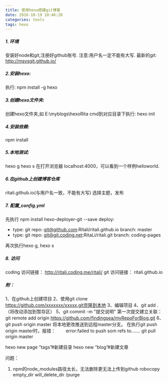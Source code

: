 ```yaml
---
title: 使用hexo搭建git博客
date: 2016-10-19 10:46:20
categories: tools               
tags: hexo
---
```


##### 1. 环境
安装好node和git,注册好github账号. 注意:用户名一定不能有大写.
最新的git: http://msysgit.github.io/

##### 2.安装hexo:
执行: npm install -g hexo

##### 3.创建hexo文件夹:
创建hexo文件夹,如 E:\myblogs\hexoRita
cmd到对应目录下执行: hexo init 

##### 4.安装依赖:
npm install

##### 5.本地测试:
hexo g
hexo s
在打开浏览器 localhost:4000，可以看到一个样例helloworld.

##### 6.在github上创建博客仓库
ritali.github.io(与用户名一致，不能有大写)
选择主题，发布

##### 7. 配置_config.yml
先执行 npm install hexo-deployer-git --save
deploy:
- type: git
  repo: git@github.com:Ritali/ritali.github.io
  branch: master
- type: git
  repo: git@git.coding.net:RitaLi/ritali.git
  branch: coding-pages

再次执行hexo g, hexo s

##### 8. 访问
coding 访问链接： http://ritali.coding.me/ritali/
git 访问链接： ritali.github.io

##### 附：
1、在github上创建项目
2、使用git clone https://github.com/xxxxxxx/xxxxx.git克隆到本地
3、编辑项目
4、git add . （将改动添加到暂存区）
5、git commit -m "提交说明"
	第一次提交建立关联：
	git remote add origin https://github.com/findingsea/myRepoForBlog.git
6、git push origin master 将本地更改推送到远程master分支。
	在执行git push origin master时，报错：
　　error:failed to push som refs to.......
	git pull origin master


hexo new page “tags”#新建目录
hexo new “blog”#新建文章

问题：
1. npm的node_modules路径太长，无法删除更无法上传到github
robocopy empty_dir will_delete_dir /purge